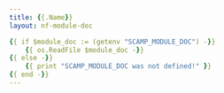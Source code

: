 ```yaml
---
title: {{.Name}}
layout: nf-module-doc

{{ if $module_doc := (getenv "SCAMP_MODULE_DOC") -}}
	{{ os.ReadFile $module_doc -}}
{{ else -}}
	{{ print "SCAMP_MODULE_DOC was not defined!" }}
{{ end -}}
---
```


<!-- SCAMP_MODULE_DOC=scamp/modules/cell_ranger_arc/count/readme.yaml hugo new --kind module modules/cell_ranger_arc/count.md -->
<!-- find scamp/modules -name 'readme.yaml' | sed -e 's|^scamp/||' -e 's|/readme.yaml$||' | xargs -n 1 -I @ sh -c "SCAMP_MODULE_DOC=scamp/@/readme.yaml hugo new --kind doc-module --force @.md" -->
